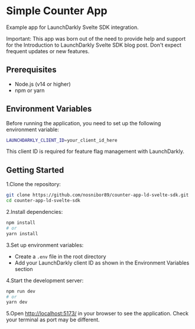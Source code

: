 # Simple Counter App

Example app for LaunchDarkly Svelte SDK integration.

Important: This app was born out of the need to provide help and support for the Introduction to LaunchDarkly Svelte SDK blog post. Don't expect frequent updates or new features.

## Prerequisites

- Node.js (v14 or higher)
- npm or yarn

## Environment Variables

Before running the application, you need to set up the following environment variable:

```bash
LAUNCHDARKLY_CLIENT_ID=your_client_id_here
```

This client ID is required for feature flag management with LaunchDarkly.

## Getting Started

1.Clone the repository:

```bash
git clone https://github.com/nosnibor89/counter-app-ld-svelte-sdk.git
cd counter-app-ld-svelte-sdk
```

2.Install dependencies:

```bash
npm install
# or
yarn install
```

3.Set up environment variables:

- Create a `.env` file in the root directory
- Add your LaunchDarkly client ID as shown in the Environment Variables section

4.Start the development server:

```bash
npm run dev
# or
yarn dev
```

5.Open [http://localhost:5173/](http://localhost:5173/) in your browser to see the application. Check your terminal as port may be different.
